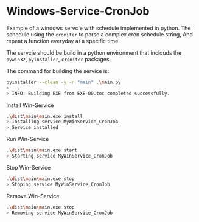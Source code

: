 # Windows-Service-CronJob

Example of a windows servcie with schedule implemented in python.
The schedule using the `croniter` to parse a complex cron schedule string, And repeat a function everyday at a specific time.

The servcie should be build in a python environment that inclouds the `pywin32`, `pyinstaller`, `croniter` packages.

The command for building the service is:
```bash
pyinstaller --clean -y -n "main" .\main.py
> ...
> INFO: Building EXE from EXE-00.toc completed successfully.
```

Install Win-Service
```bash
.\dist\main\main.exe install
> Installing service MyWinService_CronJob
> Service installed
```

Run Win-Service
```bash
.\dist\main\main.exe start
> Starting service MyWinService_CronJob
```

Stop Win-Service
```bash
.\dist\main\main.exe stop
> Stoping service MyWinService_CronJob
```

Remove Win-Service
```bash
.\dist\main\main.exe stop
> Removing service MyWinService_CronJob
```